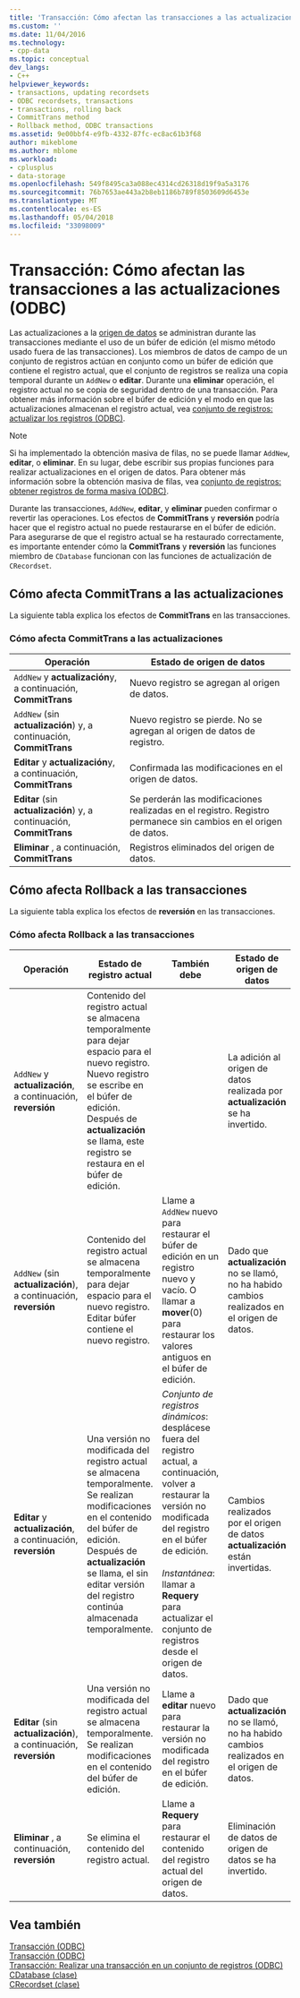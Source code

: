 ```yaml
---
title: 'Transacción: Cómo afectan las transacciones a las actualizaciones (ODBC) | Documentos de Microsoft'
ms.custom: ''
ms.date: 11/04/2016
ms.technology:
- cpp-data
ms.topic: conceptual
dev_langs:
- C++
helpviewer_keywords:
- transactions, updating recordsets
- ODBC recordsets, transactions
- transactions, rolling back
- CommitTrans method
- Rollback method, ODBC transactions
ms.assetid: 9e00bbf4-e9fb-4332-87fc-ec8ac61b3f68
author: mikeblome
ms.author: mblome
ms.workload:
- cplusplus
- data-storage
ms.openlocfilehash: 549f8495ca3a088ec4314cd26318d19f9a5a3176
ms.sourcegitcommit: 76b7653ae443a2b8eb1186b789f8503609d6453e
ms.translationtype: MT
ms.contentlocale: es-ES
ms.lasthandoff: 05/04/2018
ms.locfileid: "33098009"
---
```

# <a name="transaction-how-transactions-affect-updates-odbc"></a>Transacción: Cómo afectan las transacciones a las actualizaciones (ODBC)
Las actualizaciones a la [origen de datos](../../data/odbc/data-source-odbc.md) se administran durante las transacciones mediante el uso de un búfer de edición (el mismo método usado fuera de las transacciones). Los miembros de datos de campo de un conjunto de registros actúan en conjunto como un búfer de edición que contiene el registro actual, que el conjunto de registros se realiza una copia temporal durante un `AddNew` o **editar**. Durante una **eliminar** operación, el registro actual no se copia de seguridad dentro de una transacción. Para obtener más información sobre el búfer de edición y el modo en que las actualizaciones almacenan el registro actual, vea [conjunto de registros: actualizar los registros (ODBC)](../../data/odbc/recordset-how-recordsets-update-records-odbc.md).  
  
> [!NOTE]
>  Si ha implementado la obtención masiva de filas, no se puede llamar `AddNew`, **editar**, o **eliminar**. En su lugar, debe escribir sus propias funciones para realizar actualizaciones en el origen de datos. Para obtener más información sobre la obtención masiva de filas, vea [conjunto de registros: obtener registros de forma masiva (ODBC)](../../data/odbc/recordset-fetching-records-in-bulk-odbc.md).  
  
 Durante las transacciones, `AddNew`, **editar**, y **eliminar** pueden confirmar o revertir las operaciones. Los efectos de **CommitTrans** y **reversión** podría hacer que el registro actual no puede restaurarse en el búfer de edición. Para asegurarse de que el registro actual se ha restaurado correctamente, es importante entender cómo la **CommitTrans** y **reversión** las funciones miembro de `CDatabase` funcionan con las funciones de actualización de `CRecordset`.  
  
##  <a name="_core_how_committrans_affects_updates"></a> Cómo afecta CommitTrans a las actualizaciones  
 La siguiente tabla explica los efectos de **CommitTrans** en las transacciones.  
  
### <a name="how-committrans-affects-updates"></a>Cómo afecta CommitTrans a las actualizaciones  
  
|Operación|Estado de origen de datos|  
|---------------|---------------------------|  
|`AddNew` y **actualización**y, a continuación, **CommitTrans**|Nuevo registro se agregan al origen de datos.|  
|`AddNew` (sin **actualización**) y, a continuación, **CommitTrans**|Nuevo registro se pierde. No se agregan al origen de datos de registro.|  
|**Editar** y **actualización**y, a continuación, **CommitTrans**|Confirmada las modificaciones en el origen de datos.|  
|**Editar** (sin **actualización**) y, a continuación, **CommitTrans**|Se perderán las modificaciones realizadas en el registro. Registro permanece sin cambios en el origen de datos.|  
|**Eliminar** , a continuación, **CommitTrans**|Registros eliminados del origen de datos.|  
  
##  <a name="_core_how_rollback_affects_updates"></a> Cómo afecta Rollback a las transacciones  
 La siguiente tabla explica los efectos de **reversión** en las transacciones.  
  
### <a name="how-rollback-affects-transactions"></a>Cómo afecta Rollback a las transacciones  
  
|Operación|Estado de registro actual|También debe|Estado de origen de datos|  
|---------------|------------------------------|-------------------|---------------------------|  
|`AddNew` y **actualización**, a continuación, **reversión**|Contenido del registro actual se almacena temporalmente para dejar espacio para el nuevo registro. Nuevo registro se escribe en el búfer de edición. Después de **actualización** se llama, este registro se restaura en el búfer de edición.||La adición al origen de datos realizada por **actualización** se ha invertido.|  
|`AddNew` (sin **actualización**), a continuación, **reversión**|Contenido del registro actual se almacena temporalmente para dejar espacio para el nuevo registro. Editar búfer contiene el nuevo registro.|Llame a `AddNew` nuevo para restaurar el búfer de edición en un registro nuevo y vacío. O llamar a **mover**(0) para restaurar los valores antiguos en el búfer de edición.|Dado que **actualización** no se llamó, no ha habido cambios realizados en el origen de datos.|  
|**Editar** y **actualización**, a continuación, **reversión**|Una versión no modificada del registro actual se almacena temporalmente. Se realizan modificaciones en el contenido del búfer de edición. Después de **actualización** se llama, el sin editar versión del registro continúa almacenada temporalmente.|*Conjunto de registros dinámicos*: desplácese fuera del registro actual, a continuación, volver a restaurar la versión no modificada del registro en el búfer de edición.<br /><br /> *Instantánea*: llamar a **Requery** para actualizar el conjunto de registros desde el origen de datos.|Cambios realizados por el origen de datos **actualización** están invertidas.|  
|**Editar** (sin **actualización**), a continuación, **reversión**|Una versión no modificada del registro actual se almacena temporalmente. Se realizan modificaciones en el contenido del búfer de edición.|Llame a **editar** nuevo para restaurar la versión no modificada del registro en el búfer de edición.|Dado que **actualización** no se llamó, no ha habido cambios realizados en el origen de datos.|  
|**Eliminar** , a continuación, **reversión**|Se elimina el contenido del registro actual.|Llame a **Requery** para restaurar el contenido del registro actual del origen de datos.|Eliminación de datos de origen de datos se ha invertido.|  
  
## <a name="see-also"></a>Vea también  
 [Transacción (ODBC)](../../data/odbc/transaction-odbc.md)   
 [Transacción (ODBC)](../../data/odbc/transaction-odbc.md)   
 [Transacción: Realizar una transacción en un conjunto de registros (ODBC)](../../data/odbc/transaction-performing-a-transaction-in-a-recordset-odbc.md)   
 [CDatabase (clase)](../../mfc/reference/cdatabase-class.md)   
 [CRecordset (clase)](../../mfc/reference/crecordset-class.md)